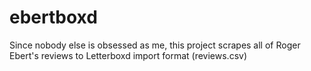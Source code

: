 # ebertboxd
Since nobody else is obsessed as me, this project scrapes all of Roger Ebert's reviews to Letterboxd import format (reviews.csv)
